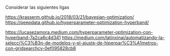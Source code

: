 Considerar las siguientes ligas


https://krasserm.github.io/2018/03/21/bayesian-optimization/
https://peepdata.github.io/hyperparameter-optimization-hyperband/



https://lucasezamora.medium.com/hyperparameter-optimization-con-hyperband-7a2ca6c4d341
https://medium.com/latinxinai/automatizando-la-selecci%C3%B3n-de-modelos-y-el-ajuste-de-hiperpar%C3%A1metros-con-gridsearchcv-0ef095828cb8

